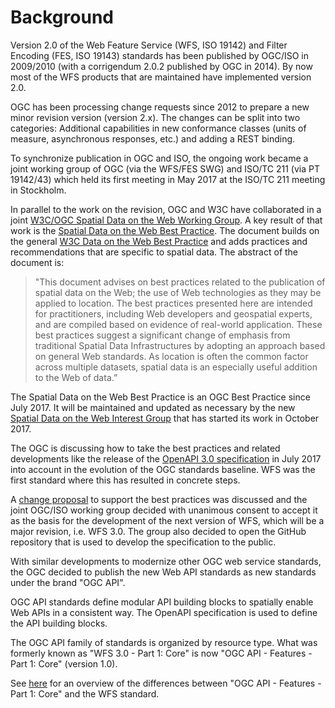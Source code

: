# Background

Version 2.0 of the Web Feature Service (WFS, ISO 19142) and Filter Encoding (FES, ISO 19143) standards has been published by OGC/ISO in 2009/2010 (with a corrigendum 2.0.2 published by OGC in 2014). By now most of the WFS products that are maintained have implemented version 2.0.

OGC has been processing change requests since 2012 to prepare a new minor revision version (version 2.x). The changes can be split into two categories: Additional capabilities in new conformance classes (units of measure, asynchronous responses, etc.) and adding a REST binding.

To synchronize publication in OGC and ISO, the ongoing work became a joint working group of OGC (via the WFS/FES SWG) and ISO/TC 211 (via PT 19142/43) which held its first meeting in May 2017 at the ISO/TC 211 meeting in Stockholm.

In parallel to the work on the revision, OGC and W3C have collaborated in a joint [W3C/OGC Spatial Data on the Web Working Group](https://www.w3.org/2015/spatial/). A key result of that work is the [Spatial Data on the Web Best Practice](https://www.w3.org/TR/sdw-bp/). The document builds on the general [W3C Data on the Web Best Practice](https://www.w3.org/TR/dwbp/) and adds practices and recommendations that are specific to spatial data. The abstract of the document is:

>"This document advises on best practices related to the publication of spatial data on the Web; the use of Web technologies as they may be applied to location. The best practices presented here are intended for practitioners, including Web developers and geospatial experts, and are compiled based on evidence of real-world application. These best practices suggest a significant change of emphasis from traditional Spatial Data Infrastructures by adopting an approach based on general Web standards. As location is often the common factor across multiple datasets, spatial data is an especially useful addition to the Web of data.”

The Spatial Data on the Web Best Practice is an OGC Best Practice since July 2017. It will be maintained and updated as necessary by the new [Spatial Data on the Web Interest Group](https://www.w3.org/2017/sdwig/) that has started its work in October 2017.

The OGC is discussing how to take the best practices and related developments like the release of the [OpenAPI 3.0 specification](https://www.openapis.org/blog/2017/07/26/the-oai-announces-the-openapi-specification-3-0-0) in July 2017 into account in the evolution of the OGC standards baseline. WFS was the first standard where this has resulted in concrete steps.

A [change proposal](http://ogc.standardstracker.org/show_request.cgi?id=488) to support the best practices was discussed and the joint OGC/ISO working group decided with unanimous consent to accept it as the basis for the development of the next version of WFS, which will be a major revision, i.e. WFS 3.0. The group also decided to open the GitHub repository that is used to develop the specification to the public.

With similar developments to modernize other OGC web service standards, the OGC decided to publish the new Web API standards as new standards under the brand "OGC API".

OGC API standards define modular API building blocks to spatially enable Web APIs in a consistent way. The OpenAPI specification is used to define the API building blocks.

The OGC API family of standards is organized by resource type. What was formerly known as "WFS 3.0 - Part 1: Core" is now "OGC API - Features - Part 1: Core" (version 1.0).

See [here](overview.md) for an overview of the differences between "OGC API - Features - Part 1: Core" and the WFS standard.
